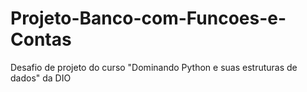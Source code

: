 # Projeto-Banco-com-Funcoes-e-Contas

Desafio de projeto do curso "Dominando Python e suas estruturas de dados" da DIO 

